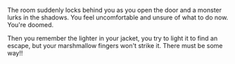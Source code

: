 The room suddenly locks behind you as you open the door and a monster lurks in the shadows.
You feel uncomfortable and unsure of what to do now. You're doomed.

Then you remember the lighter in your jacket, you try to light it to find an escape,  but your
marshmallow fingers won't strike it. There must be some way!!